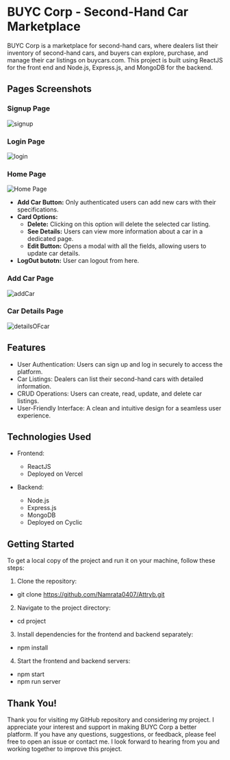 # BUYC Corp - Second-Hand Car Marketplace

BUYC Corp is a marketplace for second-hand cars, where dealers list their inventory of second-hand cars, and buyers can explore, purchase, and manage their car listings on buycars.com. This project is built using ReactJS for the front end and Node.js, Express.js, and MongoDB for the backend.


## Pages Screenshots

### Signup Page
![signup](https://github.com/Namrata0407/Attryb/assets/112812835/92cf4461-8503-4274-ae6d-776a2bebba10)

### Login Page
![login](https://github.com/Namrata0407/Attryb/assets/112812835/56b235e6-cca8-4e37-b2d4-ac9c189fbc20)

### Home Page
![Home Page](images/home_page.png)

- **Add Car Button:** Only authenticated users can add new cars with their specifications.
- **Card Options:**
  - **Delete:** Clicking on this option will delete the selected car listing.
  - **See Details:** Users can view more information about a car in a dedicated page.
  - **Edit Button:** Opens a modal with all the fields, allowing users to update car details.
- **LogOut butotn:** User can logout from here.
  
### Add Car Page
![addCar](https://github.com/Namrata0407/Attryb/assets/112812835/72ed53d8-0551-43d6-bb39-9ef519d74f73)

### Car Details Page
![detailsOFcar](https://github.com/Namrata0407/Attryb/assets/112812835/680b5183-abaa-4e99-a86a-f6efceb9ac0f)

## Features

- User Authentication: Users can sign up and log in securely to access the platform.
- Car Listings: Dealers can list their second-hand cars with detailed information.
- CRUD Operations: Users can create, read, update, and delete car listings.
- User-Friendly Interface: A clean and intuitive design for a seamless user experience.

## Technologies Used

- Frontend:
  - ReactJS
  - Deployed on Vercel

- Backend:
  - Node.js
  - Express.js
  - MongoDB
  - Deployed on Cyclic

## Getting Started

To get a local copy of the project and run it on your machine, follow these steps:

1. Clone the repository:
 - git clone  https://github.com/Namrata0407/Attryb.git
   
2. Navigate to the project directory:
 - cd project
   
3. Install dependencies for the frontend and backend separately:
 - npm install
   
4. Start the frontend and backend servers:
 - npm start
 - npm run server

## Thank You!

Thank you for visiting my GitHub repository and considering my project. I appreciate your interest and support in making BUYC Corp a better platform. If you have any questions, suggestions, or feedback, please feel free to open an issue or contact me. I look forward to hearing from you and working together to improve this project.

